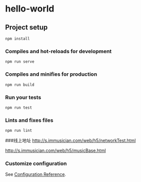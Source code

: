 # hello-world

## Project setup
```
npm install
```

### Compiles and hot-reloads for development
```
npm run serve
```

### Compiles and minifies for production
```
npm run build
```

### Run your tests
```
npm run test
```

### Lints and fixes files
```
npm run lint
```
###线上地址
http://s.immusician.com/web/h5/networkTest.html

http://s.immusician.com/web/h5/musicBase.html

### Customize configuration
See [Configuration Reference](https://cli.vuejs.org/config/).
